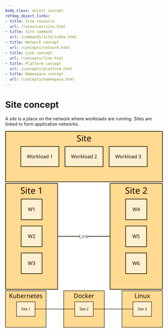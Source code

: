 ```yaml
---
body_class: object concept
refdog_object_links:
- title: Site resource
  url: /resources/site.html
- title: Site command
  url: /commands/site/index.html
- title: Network concept
  url: /concepts/network.html
- title: Link concept
  url: /concepts/link.html
- title: Platform concept
  url: /concepts/platform.html
- title: Namespace concept
  url: /concepts/namespace.html
---
```


# Site concept

<section>

A _site_ is a place on the network where workloads are running.
Sites are linked to form application networks.

<img src="images/site-1.svg"/>
<img src="images/site-2.svg"/>
<img src="images/site-3.svg"/>

</section>
